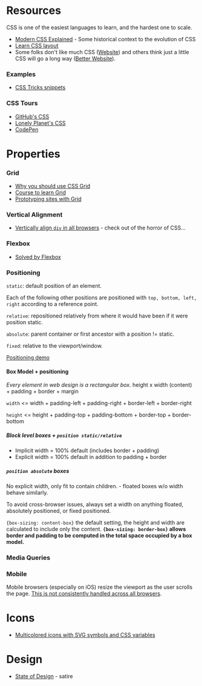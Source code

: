 # Resources
CSS is one of the easiest languages to learn, and the hardest one to scale.
- [Modern CSS Explained](https://medium.com/actualize-network/modern-css-explained-for-dinosaurs-5226febe3525) - Some historical context to the evolution of CSS
- [Learn CSS layout](http://book.mixu.net/css/)
- Some folks don't like much CSS ([Website](http://motherfuckingwebsite.com/)) and others think just a little CSS will go a long way ([Better Website](http://bettermotherfuckingwebsite.com/)).


### Examples
- [CSS Tricks snippets](https://css-tricks.com/snippets/css/)

### CSS Tours
- [GitHub's CSS](http://markdotto.com/2014/07/23/githubs-css/)
- [Lonely Planet's CSS](http://ianfeather.co.uk/css-at-lonely-planet/)
- [CodePen](https://codepen.io/chriscoyier/post/codepens-css)


# Properties
### Grid
- [Why you should use CSS Grid](https://hackernoon.com/how-css-grid-beats-bootstrap-85d5881cf163)
- [Course to learn Grid](https://scrimba.com/g/gR8PTE)
- [Prototyping sites with Grid](https://medium.freecodecamp.org/how-to-prototype-websites-quickly-with-css-grid-ffc9cba08583)

### Vertical Alignment
- [Vertically align `div` in all browsers](https://stackoverflow.com/questions/396145/how-to-vertically-center-a-div-for-all-browsers) - check out of the horror of CSS...

### Flexbox
- [Solved by Flexbox](https://philipwalton.github.io/solved-by-flexbox/demos/holy-grail/)

### Positioning
`static`: default position of an element.

Each of the following other positions are positioned with `top, bottom, left, right` according to a reference point.

`relative`: repositioned relatively from where it would have been if it were position static.

`absolute`: parent container or first ancestor with a position != static.

`fixed`: relative to the viewport/window.

[Positioning demo](http://codepen.io/brettinternet/full/wgVMoX/)

#### Box Model + positioning
*Every element in web design is a rectangular box.*
height x width (content) + padding + border + margin

`width` <= width + padding-left + padding-right + border-left + border-right

`height` <= height + padding-top + padding-bottom + border-top + border-bottom

##### Block level boxes + `position static/relative`
* Implicit width = 100% default (includes border + padding)
* Explicit width = 100% default in addition to padding + border


##### `position absolute` boxes
No explicit width, only fit to contain children. - floated boxes w/o width behave similarly.

To avoid cross-browser issues, always set a width on anything floated, absolutely positioned, or fixed positioned.

`{box-sizing: content-box}` the default setting, the height and width are calculated to include only the content.
**`{box-sizing: border-box}` allows border and padding to be computed in the total space occupied by a box model.**


### Media Queries
### Mobile
Mobile browsers (especially on iOS) resize the viewport as the user scrolls the page. [This is not consistently handled across all browsers](https://github.com/bokand/URLBarSizing#proposed-changes-to-chrome).



# Icons
- [Multicolored icons with SVG symbols and CSS variables](https://medium.freecodecamp.org/lets-make-your-svg-symbol-icons-multi-colored-with-css-variables-cddd1769fca4)


# Design
- [State of Design](https://medium.com/@chopeh/the-state-of-design-ff5142fb806) - satire
